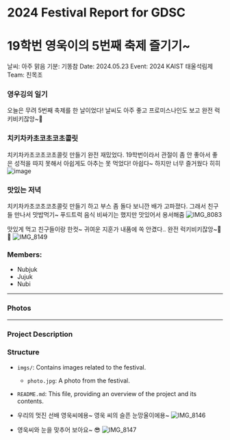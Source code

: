 # 2024 Festival Report for GDSC
# 19학번 영욱이의 5번째 축제 즐기기~
날씨: 아주 맑음
기분: 기똥참
Date: 2024.05.23
Event: 2024 KAIST 태울석림제
Team: 친목조 

### 영우깅의 일기
오늘은 무려 5번째 축제를 한 날이었다! 날씨도 아주 좋고 프로미스나인도 보고 완전 럭키비키잖앙~🥰 

### 치키차카초코초코초콜릿
치키차카초코초코초콜릿 만들기 완전 재밌었다. 19학번이라서 관절이 좀 안 좋아서 좋은 성적을 따지 못해서 아쉽게도 아추는 못 먹었다! 아쉽다~ 하지만 너무 즐거웠다 히히
![image](https://github.com/happy-emart/24S_KAIST_festival_report_GDSC/assets/36502539/e7aeb5f2-553a-4886-8801-07217f00ba83)


### 맛있는 저녁
치키차카초코초코초콜릿 만들기 하고 부스 좀 돌다 보니깐 배가 고파졌다. 그래서 친구들 만나서 맛밥먹기~ 푸드트럭 음식 비싸기는 했지만 맛있어서 용서해줌
![IMG_8083](https://github.com/happy-emart/24S_KAIST_festival_report_GDSC/assets/36502539/3e5ac909-50a3-4b49-ab75-b6e3e91173ee)

맛있게 먹고 친구들이랑 한컷~ 귀여운 지훈가 내품에 쏙 안겼다.. 완전 럭키비키잖앙~🥰🍀
![IMG_8149](https://github.com/happy-emart/24S_KAIST_festival_report_GDSC/assets/36502539/87b3b102-7368-4b7e-8469-0378aef21a34)


### Members:
- Nubjuk
- Jujuk
- Nubi

---

### Photos

---

### Project Description

### Structure
- `imgs/`: Contains images related to the festival.
  - `photo.jpg`: A photo from the festival.
- `README.md`: This file, providing an overview of the project and its contents.

- 우리의 멋진 선배 영욱씨에용~ 영욱 씨의 슬픈 눈망울이에용~
![IMG_8146](https://github.com/happy-emart/24S_KAIST_festival_report_GDSC/assets/36502539/51f1d13d-4b4c-4cd2-8542-5ff42a37a1dc)

- 영욱씨와 눈을 맞추어 보아요~ 😎
![IMG_8147](https://github.com/happy-emart/24S_KAIST_festival_report_GDSC/assets/36502539/3ff1f3ff-2a47-44c5-af6b-52b9086aeb0f)
